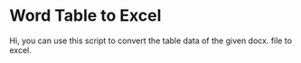 # Word Table to Excel

Hi, you can use this script to convert the table data of the given docx. file to excel.
